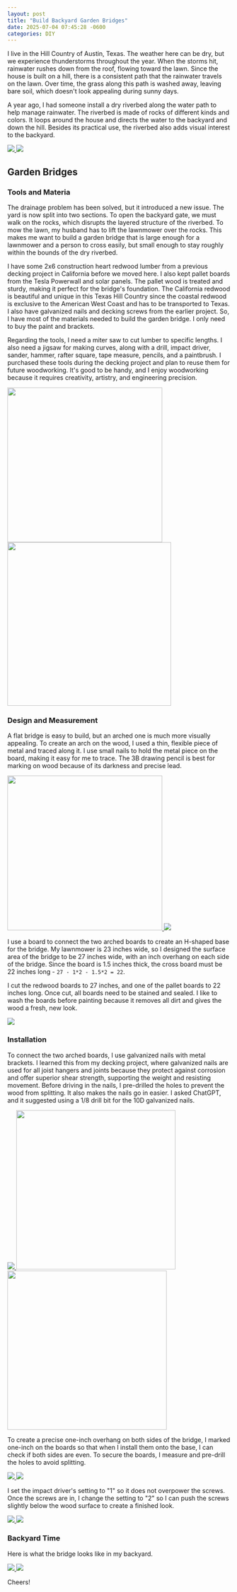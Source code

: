 ```yaml
---
layout: post
title: "Build Backyard Garden Bridges"
date: 2025-07-04 07:45:28 -0600
categories: DIY 
---
```


I live in the Hill Country of Austin, Texas. The weather here can be dry, but we experience thunderstorms throughout the year. When the storms hit, rainwater rushes down from the roof, flowing toward the lawn. Since the house is built on a hill, there is a consistent path that the rainwater travels on the lawn. Over time, the grass along this path is washed away, leaving bare soil, which doesn't look appealing during sunny days.

A year ago, I had someone install a dry riverbed along the water path to help manage rainwater. The riverbed is made of rocks of different kinds and colors. It loops around the house and directs the water to the backyard and down the hill. Besides its practical use, the riverbed also adds visual interest to the backyard.

<!-- The dry riverbed is made up of three types of rocks: large rocks about the size of two fists line the edges to shape it; small gray rocks form the foundation, and red and white rocks act as accents. We also randomly place some large rocks on top of the dry riverbed to create patterns and break up the uniform appearance. -->

<a href="/assets/garden_bridge/IMG_3331.jpeg" target="_blank">
  <img src="/assets/garden_bridge/IMG_3331.jpeg" />
</a> 

<a href="/assets/garden_bridge/IMG_3275.jpeg" target="_blank">
  <img src="/assets/garden_bridge/IMG_3275.jpeg" />
</a> 

## Garden Bridges

### Tools and Materia

The drainage problem has been solved, but it introduced a new issue. The yard is now split into two sections. To open the backyard gate, we must walk on the rocks, which disrupts the layered structure of the riverbed. To mow the lawn, my husband has to lift the lawnmower over the rocks. This makes me want to build a garden bridge that is large enough for a lawnmower and a person to cross easily, but small enough to stay roughly within the bounds of the dry riverbed.  

I have some 2x6 construction heart redwood lumber from a previous decking project in California before we moved here. I also kept pallet boards from the Tesla Powerwall and solar panels. The pallet wood is treated and sturdy, making it perfect for the bridge's foundation. The California redwood is beautiful and unique in this Texas Hill Country since the coastal redwood is exclusive to the American West Coast and has to be transported to Texas. I also have galvanized nails and decking screws from the earlier project. So, I have most of the materials needed to build the garden bridge. I only need to buy the paint and brackets. 

Regarding the tools, I need a miter saw to cut lumber to specific lengths. I also need a jigsaw for making curves, along with a drill, impact driver, sander, hammer, rafter square, tape measure, pencils, and a paintbrush. I purchased these tools during the decking project and plan to reuse them for future woodworking. It's good to be handy, and I enjoy woodworking because it requires creativity, artistry, and engineering precision. 

<a href="/assets/garden_bridge/IMG_3320.jpeg" target="_blank">
  <img src="/assets/garden_bridge/IMG_3320.jpeg" width="350"/>
</a> 
<a href="/assets/garden_bridge/IMG_3326.jpeg" target="_blank">
  <img src="/assets/garden_bridge/IMG_3326.jpeg" width="370" />
</a> 

### Design and Measurement

A flat bridge is easy to build, but an arched one is much more visually appealing. To create an arch on the wood, I used a thin, flexible piece of metal and traced along it. I use small nails to hold the metal piece on the board, making it easy for me to trace. The 3B drawing pencil is best for marking on wood because of its darkness and precise lead.

<a href="/assets/garden_bridge/IMG_3250.jpeg" target="_blank">
  <img src="/assets/garden_bridge/IMG_3250.jpeg" width="350"/>
</a> 

<a href="/assets/garden_bridge/IMG_3297.jpeg" target="_blank">
  <img src="/assets/garden_bridge/IMG_3297.jpeg" />
</a> 

I use a board to connect the two arched boards to create an H-shaped base for the bridge. My lawnmower is 23 inches wide, so I designed the surface area of the bridge to be 27 inches wide, with an inch overhang on each side of the bridge. Since the board is 1.5 inches thick, the cross board must be 22 inches long - `27 - 1*2 - 1.5*2 = 22`.

I cut the redwood boards to 27 inches, and one of the pallet boards to 22 inches long. Once cut, all boards need to be stained and sealed. I like to wash the boards before painting because it removes all dirt and gives the wood a fresh, new look. 

<a href="/assets/garden_bridge/IMG_3269.jpeg" target="_blank">
  <img src="/assets/garden_bridge/IMG_3269.jpeg" />
</a> 


### Installation

To connect the two arched boards, I use galvanized nails with metal brackets. I learned this from my decking project, where galvanized nails are used for all joist hangers and joints because they protect against corrosion and offer superior shear strength, supporting the weight and resisting movement. Before driving in the nails, I pre-drilled the holes to prevent the wood from splitting. It also makes the nails go in easier. I asked ChatGPT, and it suggested using a 1/8 drill bit for the 10D galvanized nails.

<a href="/assets/garden_bridge/IMG_3298.jpeg" target="_blank">
  <img src="/assets/garden_bridge/IMG_3298.jpeg" />
</a> 

<a href="/assets/garden_bridge/IMG_3299.jpeg" target="_blank">
  <img src="/assets/garden_bridge/IMG_3299.jpeg" width="360" />
</a> 
<a href="/assets/garden_bridge/IMG_3300.jpeg" target="_blank">
  <img src="/assets/garden_bridge/IMG_3300.jpeg" width="360" />
</a> 

To create a precise one-inch overhang on both sides of the bridge, I marked one-inch on the boards so that when I install them onto the base, I can check if both sides are even. To secure the boards, I measure and pre-drill the holes to avoid splitting. 

<a href="/assets/garden_bridge/IMG_3301.jpeg" target="_blank">
  <img src="/assets/garden_bridge/IMG_3301.jpeg"  />
</a> 
<a href="/assets/garden_bridge/IMG_3305.jpeg" target="_blank">
  <img src="/assets/garden_bridge/IMG_3305.jpeg"  />
</a> 

I set the impact driver's setting to "1" so it does not overpower the screws. Once the screws are in, I change the setting to "2" so I can push the screws slightly below the wood surface to create a finished look. 

<a href="/assets/garden_bridge/IMG_3304.jpeg" target="_blank">
  <img src="/assets/garden_bridge/IMG_3304.jpeg"  />
</a> 

<a href="/assets/garden_bridge/IMG_3306.jpeg" target="_blank">
  <img src="/assets/garden_bridge/IMG_3306.jpeg"  />
</a> 

### Backyard Time
Here is what the bridge looks like in my backyard. 

<a href="/assets/garden_bridge/IMG_3264.jpeg" target="_blank">
  <img src="/assets/garden_bridge/IMG_3264.jpeg" />
</a>

<a href="/assets/garden_bridge/IMG_3335.jpeg" target="_blank">
  <img src="/assets/garden_bridge/IMG_3335.jpeg" />
</a>

Cheers!